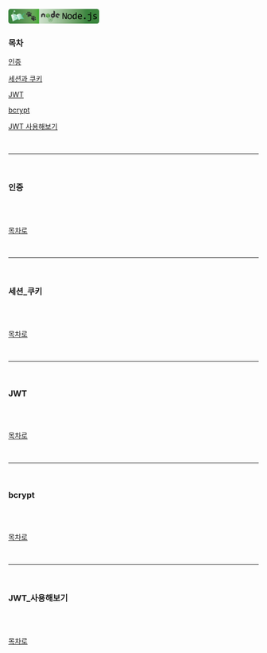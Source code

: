 <br />
<a href="https://github.com/seol-yu/TIL/tree/master/NodeJS/노드_백엔드">
  <img src="https://github.com/seol-yu/TIL/raw/master/images/nodejs-badge-logo.png?raw=true" height="30" style="max-width: 100%;">
</a>
<br />

### 목차

[인증](#인증)

[세션과 쿠키](#세션_쿠키)

[JWT](#JWT)

[bcrypt](#bcrypt)

[JWT 사용해보기](#JWT_사용해보기)

<br />

---

<br />

### 인증

<br />



<br />

[목차로](#목차)

<br />

---

<br />

### 세션_쿠키

<br />



<br />

[목차로](#목차)

<br />

---

<br />

### JWT

<br />



<br />

[목차로](#목차)

<br />

---

<br />

### bcrypt

<br />



<br />

[목차로](#목차)

<br />

---

<br />

### JWT_사용해보기

<br />



<br />

[목차로](#목차)

<br />

